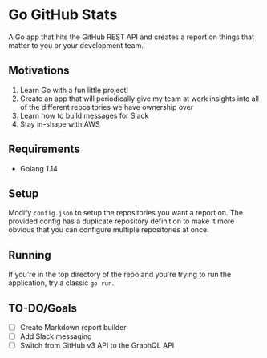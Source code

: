 # Go GitHub Stats

A Go app that hits the GitHub REST API and creates a report on things that matter to you or your development team.

## Motivations

1. Learn Go with a fun little project!
2. Create an app that will periodically give my team at work insights into all of the different repositories we have ownership over
3. Learn how to build messages for Slack
4. Stay in-shape with AWS

## Requirements

- Golang 1.14

## Setup

Modify `config.json` to setup the repositories you want a report on. The provided config has a duplicate repository definition to make it more obvious that you can configure multiple repositories at once.

## Running

If you're in the top directory of the repo and you're trying to run the application, try a classic `go run`.

## TO-DO/Goals
- [ ] Create Markdown report builder
- [ ] Add Slack messaging
- [ ] Switch from GitHub v3 API to the GraphQL API
